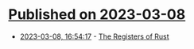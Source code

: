 # [Published on 2023-03-08](index.md)

* [2023-03-08, 16:54:17](https://lobste.rs/s/gc8vec/registers_rust) - [The Registers of Rust](https://without.boats/blog/the-registers-of-rust/)
